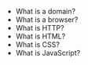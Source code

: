 * What is a domain?
* What is a browser?
* What is HTTP?
* What is HTML?
* What is CSS?
* What is JavaScript?
